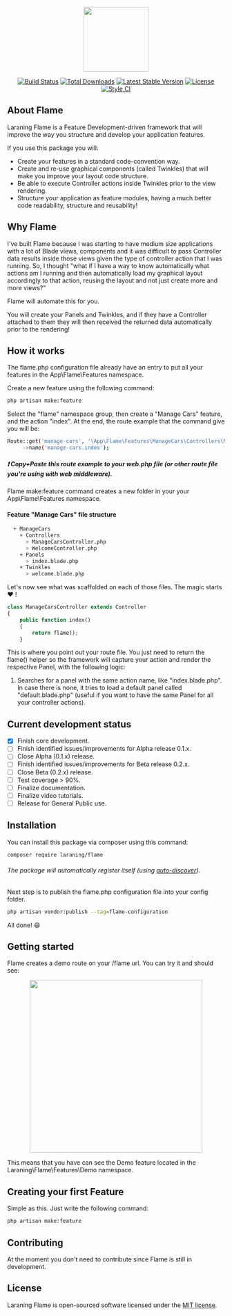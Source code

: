<p align="center"><img src="https://flame.laraning.com/assets/logos/logo-deploy.jpg" width="150"></p>

<p align="center">
<a href="https://travis-ci.org/laraning/flame"><img src="https://travis-ci.org/laraning/flame.svg" alt="Build Status"></a>
<a href="https://packagist.org/packages/laraning/flame"><img src="https://poser.pugx.org/laraning/flame/d/total.svg" alt="Total Downloads"></a>
<a href="https://packagist.org/packages/laraning/flame"><img src="https://poser.pugx.org/laraning/flame/v/stable.svg" alt="Latest Stable Version"></a>
<a href="https://packagist.org/packages/laraning/flame"><img src="https://poser.pugx.org/laraning/flame/license.svg" alt="License"></a>
<a href="https://github.styleci.io/repos/145177976"><img src="https://github.styleci.io/repos/145177976/shield" alt="Style CI"></a>
</p>

## About Flame

Laraning Flame is a Feature Development-driven framework that will improve the way you structure and
develop your application features.

If you use this package you will:
* Create your features in a standard code-convention way.
* Create and re-use graphical components (called Twinkles) that will make you improve your layout code structure.
* Be able to execute Controller actions inside Twinkles prior to the view rendering.
* Structure your application as feature modules, having a much better code readability, structure and reusability!

## Why Flame

I've built Flame because I was starting to have medium size applications with a lot of Blade views, components and
it was difficult to pass Controller data results inside those views given the type of controller action that I was running.
So, I thought "what if I have a way to know automatically what actions am I running and then automatically load my graphical
layout accordingly to that action, reusing the layout and not just create more and more views?"

Flame will automate this for you.

You will create your Panels and Twinkles, and if they have a Controller attached to them they will then received the returned data automatically prior to the rendering!

## How it works

The flame.php configuration file already have an entry to put all your features in the App\Flame\Features namespace.

Create a new feature using the following command:

```bash
php artisan make:feature
```

Select the "flame" namespace group, then create a "Manage Cars" feature, and the action "index".
At the end, the route example that the command give you will be:

```bash
Route::get('manage-cars', '\App\Flame\Features\ManageCars\Controllers\ManageCarsController@index')
     ->name('manage-cars.index');
```

##### :exclamation: Copy+Paste this route example to your web.php file (or other route file you're using with web middleware).

Flame make:feature command creates a new folder in your your App\Flame\Features namespace.

#### Feature "Manage Cars" file structure

```bash
  + ManageCars
    + Controllers
      > ManageCarsController.php
      > WelcomeController.php
    + Panels
      > index.blade.php
    + Twinkles
      > welcome.blade.php
```

Let's now see what was scaffolded on each of those files. The magic starts :heart: !

```php
class ManageCarsController extends Controller
{
    public function index()
    {
        return flame();
    }
```

This is where you point out your route file. You just need to return the flame() helper so the framework will
capture your action and render the respective Panel, with the following logic:
1. Searches for a panel with the same action name, like "index.blade.php". In case there is none, it tries to load a
default panel called "default.blade.php" (useful if you want to have the same Panel for all your controller actions).

## Current development status
- [x] Finish core development.
- [ ] Finish identified issues/improvements for Alpha release 0.1.x.
- [ ] Close Alpha (0.1.x) release.
- [ ] Finish identified issues/improvements for Beta release 0.2.x.
- [ ] Close Beta (0.2.x) release.
- [ ] Test coverage > 90%.
- [ ] Finalize documentation.
- [ ] Finalize video tutorials.
- [ ] Release for General Public use.

## Installation

You can install this package via composer using this command:

```bash
composer require laraning/flame
```

###### The package will automatically register itself (using [auto-discover](https://laravel-news.com/package-auto-discovery)).

Next step is to publish the flame.php configuration file into your config folder.

```bash
php artisan vendor:publish --tag=flame-configuration
```

All done! :smile:

## Getting started

Flame creates a demo route on your /flame url. You can try it and should see:
<p align="center"><img src="https://flame.laraning.com/assets/github/preview.jpg" width="400"></p>

This means that you have can see the Demo feature located in the Laraning\Flame\Features\Demo namespace.

## Creating your first Feature

Simple as this. Just write the following command:

```bash
php artisan make:feature
```

## Contributing

At the moment you don't need to contribute since Flame is still in development.

## License

Laraning Flame is open-sourced software licensed under the [MIT license](https://opensource.org/licenses/MIT).